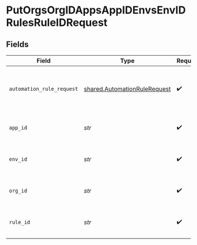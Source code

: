 # PutOrgsOrgIDAppsAppIDEnvsEnvIDRulesRuleIDRequest


## Fields

| Field                                                                        | Type                                                                         | Required                                                                     | Description                                                                  |
| ---------------------------------------------------------------------------- | ---------------------------------------------------------------------------- | ---------------------------------------------------------------------------- | ---------------------------------------------------------------------------- |
| `automation_rule_request`                                                    | [shared.AutomationRuleRequest](../../models/shared/automationrulerequest.md) | :heavy_check_mark:                                                           | The definition of the Automation Rule.<br/><br/>                             |
| `app_id`                                                                     | *str*                                                                        | :heavy_check_mark:                                                           | The Application ID.<br/><br/>                                                |
| `env_id`                                                                     | *str*                                                                        | :heavy_check_mark:                                                           | The Environment ID.<br/><br/>                                                |
| `org_id`                                                                     | *str*                                                                        | :heavy_check_mark:                                                           | The Organization ID.<br/><br/>                                               |
| `rule_id`                                                                    | *str*                                                                        | :heavy_check_mark:                                                           | The Automation Rule ID.<br/><br/>                                            |